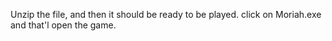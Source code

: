 Unzip the file, and then it should be ready to be played.
click on Moriah.exe and that'l open the game.
